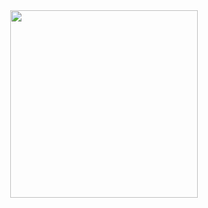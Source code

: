 <div class="head" align="center">
    <img src="https://media.giphy.com/media/KxbHmvL3MGcctzlfdX/giphy.gif" width=300>
</div>
